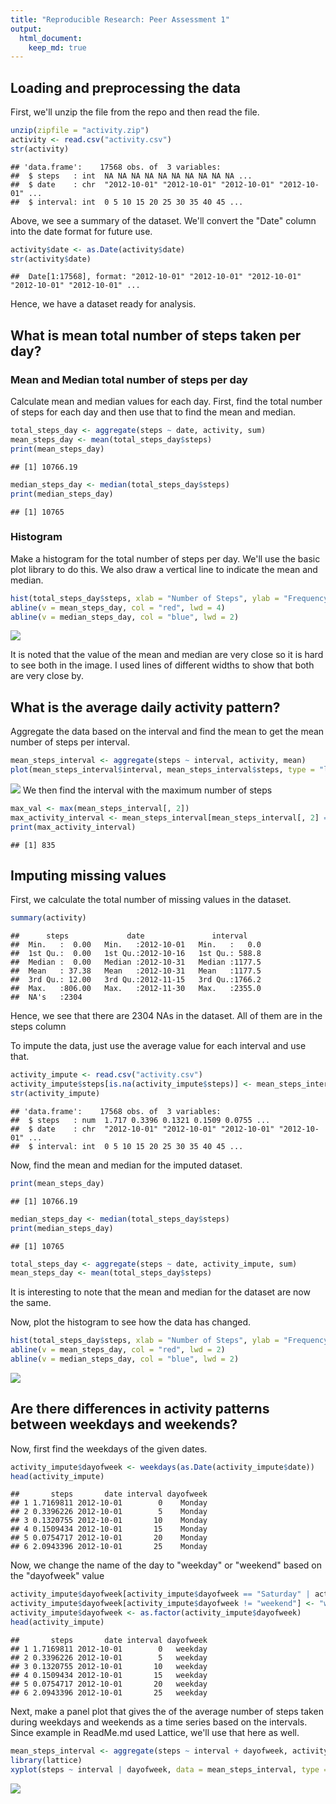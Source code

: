 ```yaml
---
title: "Reproducible Research: Peer Assessment 1"
output: 
  html_document:
    keep_md: true
---
```




## Loading and preprocessing the data
First, we'll unzip the file from the repo and then read the file. 

```r
unzip(zipfile = "activity.zip")
activity <- read.csv("activity.csv")
str(activity)
```

```
## 'data.frame':	17568 obs. of  3 variables:
##  $ steps   : int  NA NA NA NA NA NA NA NA NA NA ...
##  $ date    : chr  "2012-10-01" "2012-10-01" "2012-10-01" "2012-10-01" ...
##  $ interval: int  0 5 10 15 20 25 30 35 40 45 ...
```

Above, we see a summary of the dataset. We'll convert the "Date" column into the date format for future use.

```r
activity$date <- as.Date(activity$date)
str(activity$date)
```

```
##  Date[1:17568], format: "2012-10-01" "2012-10-01" "2012-10-01" "2012-10-01" "2012-10-01" ...
```
Hence, we have a dataset ready for analysis.

## What is mean total number of steps taken per day?

### Mean and Median total number of steps per day

Calculate mean and median values for each day. First, find the total number of steps for each day and then use that to find the mean and median. 


```r
total_steps_day <- aggregate(steps ~ date, activity, sum)
mean_steps_day <- mean(total_steps_day$steps)
print(mean_steps_day)
```

```
## [1] 10766.19
```

```r
median_steps_day <- median(total_steps_day$steps)
print(median_steps_day)
```

```
## [1] 10765
```

### Histogram
Make a histogram for the total number of steps per day. We'll use the basic plot library to do this. We also draw a vertical line to indicate the mean and median.


```r
hist(total_steps_day$steps, xlab = "Number of Steps", ylab = "Frequency of Steps", main = "Histogram of Steps")
abline(v = mean_steps_day, col = "red", lwd = 4)
abline(v = median_steps_day, col = "blue", lwd = 2)
```

![](PA1_template_files/figure-html/unnamed-chunk-4-1.png)<!-- -->

It is noted that the value of the mean and median are very close so it is hard to see both in the image. I used lines of different widths to show that both are very close by. 

## What is the average daily activity pattern?
Aggregate the data based on the interval and find the mean to get the mean number of steps per interval.

```r
mean_steps_interval <- aggregate(steps ~ interval, activity, mean)
plot(mean_steps_interval$interval, mean_steps_interval$steps, type = "l", main = "Average Daily Pattern of Steps per Interval", xlab = "Interval", ylab = "Steps")
```

![](PA1_template_files/figure-html/unnamed-chunk-5-1.png)<!-- -->
We then find the interval with the maximum number of steps

```r
max_val <- max(mean_steps_interval[, 2])
max_activity_interval <- mean_steps_interval[mean_steps_interval[, 2] == max_val, 1]
print(max_activity_interval)
```

```
## [1] 835
```
## Imputing missing values

First, we calculate the total number of missing values in the dataset.

```r
summary(activity)
```

```
##      steps             date               interval     
##  Min.   :  0.00   Min.   :2012-10-01   Min.   :   0.0  
##  1st Qu.:  0.00   1st Qu.:2012-10-16   1st Qu.: 588.8  
##  Median :  0.00   Median :2012-10-31   Median :1177.5  
##  Mean   : 37.38   Mean   :2012-10-31   Mean   :1177.5  
##  3rd Qu.: 12.00   3rd Qu.:2012-11-15   3rd Qu.:1766.2  
##  Max.   :806.00   Max.   :2012-11-30   Max.   :2355.0  
##  NA's   :2304
```
Hence, we see that there are 2304 NAs in the dataset. All of them are in the steps column

To impute the data, just use the average value for each interval and use that.

```r
activity_impute <- read.csv("activity.csv")
activity_impute$steps[is.na(activity_impute$steps)] <- mean_steps_interval$steps
str(activity_impute)
```

```
## 'data.frame':	17568 obs. of  3 variables:
##  $ steps   : num  1.717 0.3396 0.1321 0.1509 0.0755 ...
##  $ date    : chr  "2012-10-01" "2012-10-01" "2012-10-01" "2012-10-01" ...
##  $ interval: int  0 5 10 15 20 25 30 35 40 45 ...
```

Now, find the mean and median for the imputed dataset.  

```r
print(mean_steps_day)
```

```
## [1] 10766.19
```

```r
median_steps_day <- median(total_steps_day$steps)
print(median_steps_day)
```

```
## [1] 10765
```

```r
total_steps_day <- aggregate(steps ~ date, activity_impute, sum)
mean_steps_day <- mean(total_steps_day$steps)
```
It is interesting to note that the mean and median for the dataset are now the same.

Now, plot the histogram to see how the data has changed. 

```r
hist(total_steps_day$steps, xlab = "Number of Steps", ylab = "Frequency of Steps", main = "Histogram of Steps")
abline(v = mean_steps_day, col = "red", lwd = 2)
abline(v = median_steps_day, col = "blue", lwd = 2)
```

![](PA1_template_files/figure-html/unnamed-chunk-10-1.png)<!-- -->


## Are there differences in activity patterns between weekdays and weekends?
Now, first find the weekdays of the given dates. 

```r
activity_impute$dayofweek <- weekdays(as.Date(activity_impute$date))
head(activity_impute)
```

```
##       steps       date interval dayofweek
## 1 1.7169811 2012-10-01        0    Monday
## 2 0.3396226 2012-10-01        5    Monday
## 3 0.1320755 2012-10-01       10    Monday
## 4 0.1509434 2012-10-01       15    Monday
## 5 0.0754717 2012-10-01       20    Monday
## 6 2.0943396 2012-10-01       25    Monday
```

Now, we change the name of the day to "weekday" or "weekend" based on the "dayofweek" value


```r
activity_impute$dayofweek[activity_impute$dayofweek == "Saturday" | activity_impute$dayofweek == "Sunday"] <- "weekend"
activity_impute$dayofweek[activity_impute$dayofweek != "weekend"] <- "weekday"
activity_impute$dayofweek <- as.factor(activity_impute$dayofweek)
head(activity_impute)
```

```
##       steps       date interval dayofweek
## 1 1.7169811 2012-10-01        0   weekday
## 2 0.3396226 2012-10-01        5   weekday
## 3 0.1320755 2012-10-01       10   weekday
## 4 0.1509434 2012-10-01       15   weekday
## 5 0.0754717 2012-10-01       20   weekday
## 6 2.0943396 2012-10-01       25   weekday
```

Next, make a panel plot that gives the of the average number of steps taken during weekdays and weekends as a time series based on the intervals. Since example in ReadMe.md used Lattice, we'll use that here as well.


```r
mean_steps_interval <- aggregate(steps ~ interval + dayofweek, activity_impute, mean)
library(lattice)
xyplot(steps ~ interval | dayofweek, data = mean_steps_interval, type = "l", layout = c(1, 2), main = "Average Daily Pattern of Steps per Interval", xlab = "Interval", ylab = "Steps")
```

![](PA1_template_files/figure-html/unnamed-chunk-13-1.png)<!-- -->
